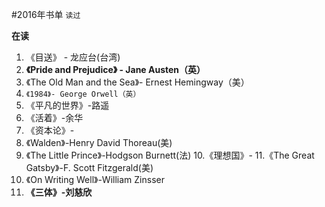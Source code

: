 #2016年书单
`读过`

**在读**

1. 《目送》 -   龙应台(台湾)
2. **《Pride and Prejudice》 - Jane Austen（英）**
3. 《The Old Man and the Sea》- Ernest Hemingway（美）
4. `《1984》- George Orwell（英）`
5. 《平凡的世界》-路遥
6. 《活着》-余华
7. 《资本论》-
8. 《Walden》-Henry David Thoreau(美)
9. 《The Little Prince》-Hodgson Burnett(法)
10.《理想国》-
11.《The Great Gatsby》-F. Scott Fitzgerald(美)
12. 《On Writing Well》-William Zinsser
13. **《三体》-刘慈欣**